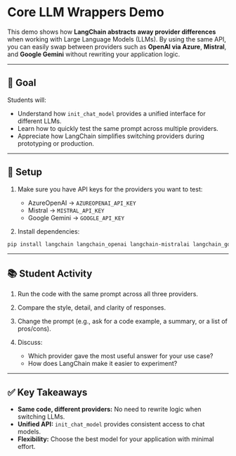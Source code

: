 # Core LLM Wrappers Demo

This demo shows how **LangChain abstracts away provider differences** when working with Large Language Models (LLMs). 
By using the same API, you can easily swap between providers such as **OpenAI via Azure**, **Mistral**, and **Google Gemini** without rewriting your application logic.

---

## 🎯 Goal

Students will:

* Understand how `init_chat_model` provides a unified interface for different LLMs.
* Learn how to quickly test the same prompt across multiple providers.
* Appreciate how LangChain simplifies switching providers during prototyping or production.

---

## 🚀 Setup

1. Make sure you have API keys for the providers you want to test:

   * AzureOpenAI → `AZUREOPENAI_API_KEY`
   * Mistral → `MISTRAL_API_KEY`
   * Google Gemini → `GOOGLE_API_KEY`

2. Install dependencies:

```bash
pip install langchain langchain_openai langchain-mistralai langchain_google_genai
```


---

## 📚 Student Activity

1. Run the code with the same prompt across all three providers.
2. Compare the style, detail, and clarity of responses.
3. Change the prompt (e.g., ask for a code example, a summary, or a list of pros/cons).
4. Discuss:

   * Which provider gave the most useful answer for your use case?
   * How does LangChain make it easier to experiment?

---

## ✅ Key Takeaways

* **Same code, different providers:** No need to rewrite logic when switching LLMs.
* **Unified API:** `init_chat_model` provides consistent access to chat models.
* **Flexibility:** Choose the best model for your application with minimal effort.


